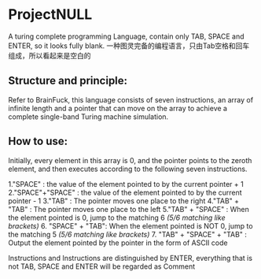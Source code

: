 # ProjectNULL
A turing complete programming Language, contain only TAB, SPACE and ENTER, so it looks fully blank. 一种图灵完备的编程语言，只由Tab空格和回车组成，所以看起来是空白的

## Structure and principle:
Refer to BrainFuck, this language consists of seven instructions, an array of infinite length and a pointer that can move on the array to achieve a complete single-band Turing machine simulation.

## How to use:
Initially, every element in this array is 0, and the pointer points to the zeroth element, and then executes according to the following seven instructions.

1."SPACE" : the value of the element pointed to by the current pointer + 1
2."SPACE"+"SPACE" : the value of the element pointed to by the current pointer - 1
3."TAB" : The pointer moves one place to the right
4."TAB" + "TAB" : The pointer moves one place to the left
5."TAB" + "SPACE" : When the element pointed is 0, jump to the matching 6 *(5/6 matching like brackets)*
6. "SPACE" + "TAB": When the element pointed is NOT 0, jump to the matching 5 *(5/6 matching like brackets)*
7. "TAB" + "SPACE" + "TAB" : Output the element pointed by the pointer in the form of ASCII code

Instructions and Instructions are distinguished by ENTER, everything that is not TAB, SPACE and ENTER will be regarded as Comment

